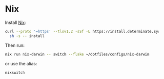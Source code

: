 # Nix

Install [Nix](https://github.com/DeterminateSystems/nix-installer?tab=readme-ov-file#determinate-nix-installer):
```bash 
curl --proto '=https' --tlsv1.2 -sSf -L https://install.determinate.systems/nix | \
  sh -s -- install
```

Then run:
```bash
nix run nix-darwin -- switch --flake ~/dotfiles/configs/nix-darwin
```

or use the alias:

```bash
nixswitch
```
